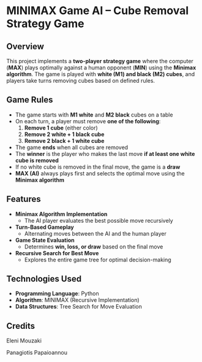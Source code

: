 # MINIMAX Game AI – Cube Removal Strategy Game

## Overview
This project implements a **two-player strategy game** where the computer (**MAX**) plays optimally against a human opponent (**MIN**) using the **Minimax algorithm**. The game is played with **white (M1) and black (M2) cubes**, and players take turns removing cubes based on defined rules.

## Game Rules
- The game starts with **M1 white** and **M2 black** cubes on a table
- On each turn, a player must remove **one of the following**:
  1. **Remove 1 cube** (either color)
  2. **Remove 2 white + 1 black cube**
  3. **Remove 2 black + 1 white cube**
- The game **ends** when all cubes are removed
- The **winner** is the player who makes the last move **if at least one white cube is removed**
- If no white cube is removed in the final move, the game is a **draw**
- **MAX (AI)** always plays first and selects the optimal move using the **Minimax algorithm**

## Features
- **Minimax Algorithm Implementation**  
  - The AI player evaluates the best possible move recursively
- **Turn-Based Gameplay**  
  - Alternating moves between the AI and the human player
- **Game State Evaluation**  
  - Determines **win, loss, or draw** based on the final move
- **Recursive Search for Best Move**  
  - Explores the entire game tree for optimal decision-making

## Technologies Used
- **Programming Language**: Python  
- **Algorithm**: MINIMAX (Recursive Implementation)  
- **Data Structures**: Tree Search for Move Evaluation

## Credits
Eleni Mouzaki

Panagiotis Papaioannou
